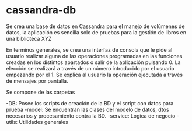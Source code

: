 # cassandra-db
Se crea una base de datos en Cassandra para el manejo de volúmenes de datos, la aplicación es sencilla solo de pruebas para la gestión de libros en una biblioteca XYZ

En terminos generales, se crea una interfaz de consola que le pide al usuario realizar alguna de las operaciones programadas en las funciones creadas en los distintos apartados o salir de la aplicación pulsando 0. La elección se realizará a través de un número introducido por el usuario empezando por el 1. 
Se explica al usuario la operación ejecutada a través de mensajes por pantalla.


Se compone de las carpetas

-DB: Posee los scripts de creación de la BD y el script con datos para prueba
-model: Se encuentran las clases del modelo de datos, dtos necesarios y procesamiento contra la BD.
-service: Logica de negocio 
-utils: Utilidades generales

